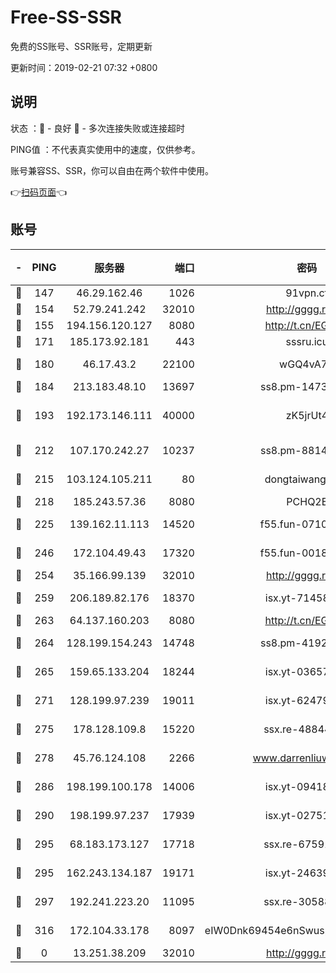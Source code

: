 # Free-SS-SSR

免费的SS账号、SSR账号，定期更新

更新时间：2019-02-21 07:32 +0800

## 说明

状态     ：🙂 - 良好 🙁 - 多次连接失败或连接超时

PING值   ：不代表真实使用中的速度，仅供参考。

账号兼容SS、SSR，你可以自由在两个软件中使用。

👉[扫码页面](https://liesauer.github.io/free-ss-ssr.github.io/)👈

## 账号

|-|PING|服务器|端口|密码|加密方式|区域|
|:----:|:----:|:-----:|-----:|:----:|:----:|:----:|
|🙂|147|46.29.162.46|1026|91vpn.cf|rc4-md5|RU|
|🙂|154|52.79.241.242|32010|http://gggg.rocks|chacha20|KR|
|🙂|155|194.156.120.127|8080|http://t.cn/EGJIyrl|rc4-md5|RU|
|🙂|171|185.173.92.181|443|sssru.icu|rc4-md5|RU|
|🙂|180|46.17.43.2|22100|wGQ4vA7D|aes-256-gcm|RU|
|🙂|184|213.183.48.10|13697|ss8.pm-14730262|rc4-md5|RU|
|🙂|193|192.173.146.111|40000|zK5jrUt4|chacha20-ietf-poly1305|US|
|🙂|212|107.170.242.27|10237|ss8.pm-88140208|aes-256-cfb|US|
|🙂|215|103.124.105.211|80|dongtaiwang.com|aes-256-cfb|US|
|🙂|218|185.243.57.36|8080|PCHQ2E|rc4-md5|US|
|🙂|225|139.162.11.113|14520|f55.fun-07100280|aes-256-cfb|SG|
|🙂|246|172.104.49.43|17320|f55.fun-00182763|aes-256-cfb|SG|
|🙂|254|35.166.99.139|32010|http://gggg.rocks|chacha20|US|
|🙂|259|206.189.82.176|18370|isx.yt-71458272|aes-256-cfb|SG|
|🙂|263|64.137.160.203|8080|http://t.cn/EGJIyrl|rc4-md5|CA|
|🙂|264|128.199.154.243|14748|ss8.pm-41926117|aes-256-cfb|SG|
|🙂|265|159.65.133.204|18244|isx.yt-03657026|aes-256-cfb|SG|
|🙂|271|128.199.97.239|19011|isx.yt-62479185|aes-256-cfb|SG|
|🙂|275|178.128.109.8|15220|ssx.re-48844991|aes-256-cfb|SG|
|🙂|278|45.76.124.108|2266|www.darrenliuwei.com|aes-256-cfb|AU|
|🙂|286|198.199.100.178|14006|isx.yt-09418074|aes-256-cfb|US|
|🙂|290|198.199.97.237|17939|isx.yt-02751636|aes-256-cfb|US|
|🙂|295|68.183.173.127|17718|ssx.re-67591839|aes-256-cfb|US|
|🙂|295|162.243.134.187|19171|isx.yt-24639393|aes-256-cfb|US|
|🙂|297|192.241.223.20|11095|ssx.re-30588279|aes-256-cfb|US|
|🙂|316|172.104.33.178|8097|eIW0Dnk69454e6nSwuspv9DmS201tQ0D|aes-256-cfb|SG|
|🙁|0|13.251.38.209|32010|http://gggg.rocks|chacha20|SG|
